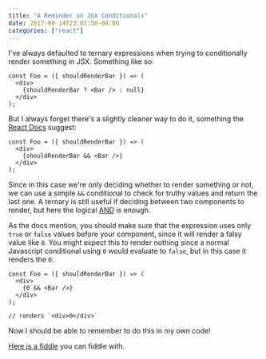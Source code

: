 ```yaml
---
title: "A Reminder on JSX Conditionals"
date: 2017-08-14T23:02:58-04:00
categories: ["react"]
---
```


I've always defaulted to ternary expressions when trying to conditionally render something in JSX. Something like so:

```
const Foo = ({ shouldRenderBar }) => (
  <div>
    {shouldRenderBar ? <Bar /> : null}
  </div>
);
```

But I always forget there's a slightly cleaner way to do it, something the [React Docs](https://facebook.github.io/react/docs/jsx-in-depth.html#booleans-null-and-undefined-are-ignored) suggest:

```
const Foo = ({ shouldRenderBar }) => (
  <div>
    {shouldRenderBar && <Bar />}
  </div>
);
```

Since in this case we're only deciding whether to render something or not, we can use a simple `&&` conditional to check for truthy values and return the last one. A ternary is still useful if deciding between two components to render, but here the logical [AND](https://developer.mozilla.org/en-US/docs/Web/JavaScript/Reference/Operators/Logical_Operators) is enough.

As the docs mention, you should make sure that the expression uses only `true` or `false` values before your component, since it will render a falsy value like `0`. You might expect this to render nothing since a normal Javascript conditional using `0` would evaluate to `false`, but in this case it renders the `0`:

```
const Foo = ({ shouldRenderBar }) => (
  <div>
    {0 && <Bar />}
  </div>
);

// renders `<div>0</div>`
```

Now I should be able to remember to do this in my own code!

[Here is a fiddle](https://jsfiddle.net/6vrc30kf/1/) you can fiddle with.
